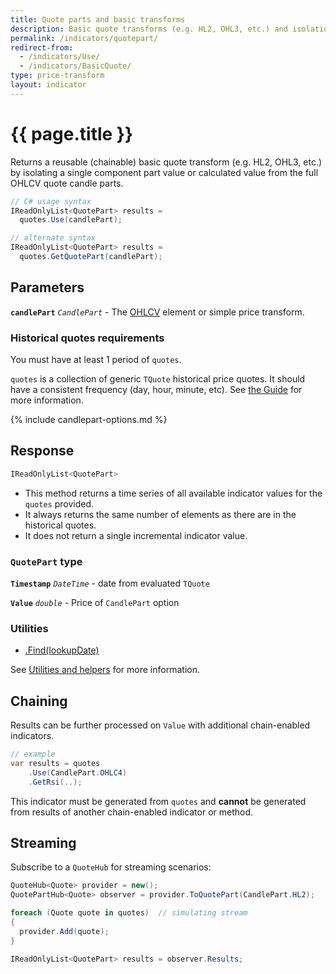 ```yaml
---
title: Quote parts and basic transforms
description: Basic quote transforms (e.g. HL2, OHL3, etc.) and isolation of individual price quote candle parts from a full OHLCV quote.
permalink: /indicators/quotepart/
redirect-from:
  - /indicators/Use/
  - /indicators/BasicQuote/
type: price-transform
layout: indicator
---
```


# {{ page.title }}

Returns a reusable (chainable) basic quote transform (e.g. HL2, OHL3, etc.) by isolating a single component part value or calculated value from the full OHLCV quote candle parts.

```csharp
// C# usage syntax
IReadOnlyList<QuotePart> results =
  quotes.Use(candlePart);

// alternate syntax
IReadOnlyList<QuotePart> results =
  quotes.GetQuotePart(candlePart);
```

## Parameters

**`candlePart`** _`CandlePart`_ - The [OHLCV]({{site.baseurl}}/guide/#historical-quotes) element or simple price transform.

### Historical quotes requirements

You must have at least 1 period of `quotes`.

`quotes` is a collection of generic `TQuote` historical price quotes.  It should have a consistent frequency (day, hour, minute, etc).  See [the Guide]({{site.baseurl}}/guide/#historical-quotes) for more information.

{% include candlepart-options.md %}

## Response

```csharp
IReadOnlyList<QuotePart>
```

- This method returns a time series of all available indicator values for the `quotes` provided.
- It always returns the same number of elements as there are in the historical quotes.
- It does not return a single incremental indicator value.

### `QuotePart` type

**`Timestamp`** _`DateTime`_ - date from evaluated `TQuote`

**`Value`** _`double`_ - Price of `CandlePart` option

### Utilities

- [.Find(lookupDate)]({{site.baseurl}}/utilities#find-indicator-result-by-date)

See [Utilities and helpers]({{site.baseurl}}/utilities#utilities-for-indicator-results) for more information.

## Chaining

Results can be further processed on `Value` with additional chain-enabled indicators.

```csharp
// example
var results = quotes
    .Use(CandlePart.OHLC4)
    .GetRsi(..);
```

This indicator must be generated from `quotes` and **cannot** be generated from results of another chain-enabled indicator or method.

## Streaming

Subscribe to a `QuoteHub` for streaming scenarios:

```csharp
QuoteHub<Quote> provider = new();
QuotePartHub<Quote> observer = provider.ToQuotePart(CandlePart.HL2);

foreach (Quote quote in quotes)  // simulating stream
{
  provider.Add(quote);
}

IReadOnlyList<QuotePart> results = observer.Results;
```
